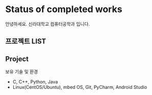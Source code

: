 # Status of completed works

안녕하세요. 신라대학교 컴퓨터공학과 입니다.

## 프로젝트 LIST

## Project
보유 기술 및 환경
- C, C++, Python, Java
- Linux(CentOS/Ubuntu), mbed OS, Git, PyCharm, Android Studio
